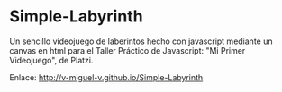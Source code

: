 # Simple-Labyrinth
Un sencillo videojuego de laberintos hecho con javascript mediante un canvas en html para el Taller Práctico de Javascript: "Mi Primer Videojuego", de Platzi.

Enlace: http://v-miguel-v.github.io/Simple-Labyrinth
